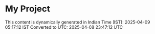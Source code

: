 # My Project

This content is dynamically generated in Indian Time (IST): 2025-04-09 05:17:12 IST
Converted to UTC: 2025-04-08 23:47:12 UTC
